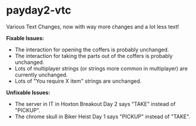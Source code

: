# payday2-vtc
Various Text Changes, now with way more changes and a lot less text!

**Fixable Issues:**
- The interaction for opening the coffers is probably unchanged.
- The interaction for taking the parts out of the coffers is probably unchanged.
- Lots of multiplayer strings (or strings more common in multiplayer) are currently unchanged.
- Lots of "You require X item" strings are unchanged.

**Unfixable Issues:**
- The server in IT in Hoxton Breakout Day 2 says "TAKE" instead of "PICKUP".
- The chrome skull in Biker Heist Day 1 says "PICKUP" instead of "TAKE".
